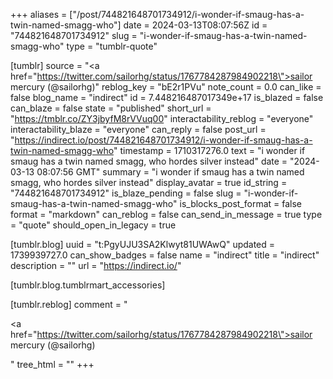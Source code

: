 +++
aliases = ["/post/744821648701734912/i-wonder-if-smaug-has-a-twin-named-smagg-who"]
date = 2024-03-13T08:07:56Z
id = "744821648701734912"
slug = "i-wonder-if-smaug-has-a-twin-named-smagg-who"
type = "tumblr-quote"

[tumblr]
source = "<a href=\"https://twitter.com/sailorhg/status/1767784287984902218\">sailor mercury (@sailorhg)</a>"
reblog_key = "bE2r1PVu"
note_count = 0.0
can_like = false
blog_name = "indirect"
id = 7.448216487017349e+17
is_blazed = false
can_blaze = false
state = "published"
short_url = "https://tmblr.co/ZY3jbyfM8rVVuq00"
interactability_reblog = "everyone"
interactability_blaze = "everyone"
can_reply = false
post_url = "https://indirect.io/post/744821648701734912/i-wonder-if-smaug-has-a-twin-named-smagg-who"
timestamp = 1710317276.0
text = "i wonder if smaug has a twin named smagg, who hordes silver instead"
date = "2024-03-13 08:07:56 GMT"
summary = "i wonder if smaug has a twin named smagg, who hordes silver instead"
display_avatar = true
id_string = "744821648701734912"
is_blaze_pending = false
slug = "i-wonder-if-smaug-has-a-twin-named-smagg-who"
is_blocks_post_format = false
format = "markdown"
can_reblog = false
can_send_in_message = true
type = "quote"
should_open_in_legacy = true

[tumblr.blog]
uuid = "t:PgyUJU3SA2Klwyt81UWAwQ"
updated = 1739939727.0
can_show_badges = false
name = "indirect"
title = "indirect"
description = ""
url = "https://indirect.io/"

[tumblr.blog.tumblrmart_accessories]

[tumblr.reblog]
comment = "<p><a href=\"https://twitter.com/sailorhg/status/1767784287984902218\">sailor mercury (@sailorhg)</a></p>"
tree_html = ""
+++
